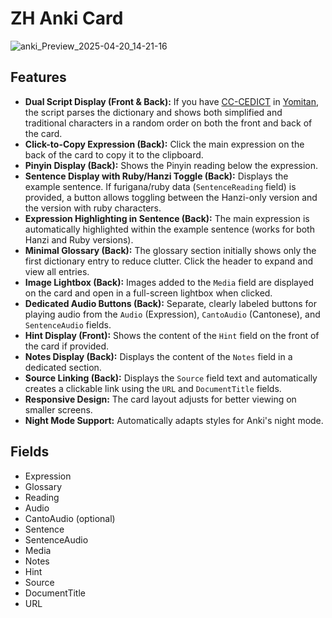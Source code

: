 # ZH Anki Card

![anki_Preview_2025-04-20_14-21-16](https://github.com/user-attachments/assets/726ecc38-8780-4ae0-a53e-6a48f8b21e73)

## Features

- **Dual Script Display (Front & Back):** If you have
  [CC-CEDICT](https://github.com/MarvNC/cc-cedict-yomitan/) in
  [Yomitan](https://yomitan.wiki/), the script parses the dictionary and shows
  both simplified and traditional characters in a random order on both the front
  and back of the card.
- **Click-to-Copy Expression (Back):** Click the main expression on the back of
  the card to copy it to the clipboard.
- **Pinyin Display (Back):** Shows the Pinyin reading below the expression.
- **Sentence Display with Ruby/Hanzi Toggle (Back):** Displays the example
  sentence. If furigana/ruby data (`SentenceReading` field) is provided, a
  button allows toggling between the Hanzi-only version and the version with
  ruby characters.
- **Expression Highlighting in Sentence (Back):** The main expression is
  automatically highlighted within the example sentence (works for both Hanzi
  and Ruby versions).
- **Minimal Glossary (Back):** The glossary section initially shows only the
  first dictionary entry to reduce clutter. Click the header to expand and view
  all entries.
- **Image Lightbox (Back):** Images added to the `Media` field are displayed on
  the card and open in a full-screen lightbox when clicked.
- **Dedicated Audio Buttons (Back):** Separate, clearly labeled buttons for
  playing audio from the `Audio` (Expression), `CantoAudio` (Cantonese), and
  `SentenceAudio` fields.
- **Hint Display (Front):** Shows the content of the `Hint` field on the front
  of the card if provided.
- **Notes Display (Back):** Displays the content of the `Notes` field in a
  dedicated section.
- **Source Linking (Back):** Displays the `Source` field text and automatically
  creates a clickable link using the `URL` and `DocumentTitle` fields.
- **Responsive Design:** The card layout adjusts for better viewing on smaller
  screens.
- **Night Mode Support:** Automatically adapts styles for Anki's night mode.

## Fields

- Expression
- Glossary
- Reading
- Audio
- CantoAudio (optional)
- Sentence
- SentenceAudio
- Media
- Notes
- Hint
- Source
- DocumentTitle
- URL
